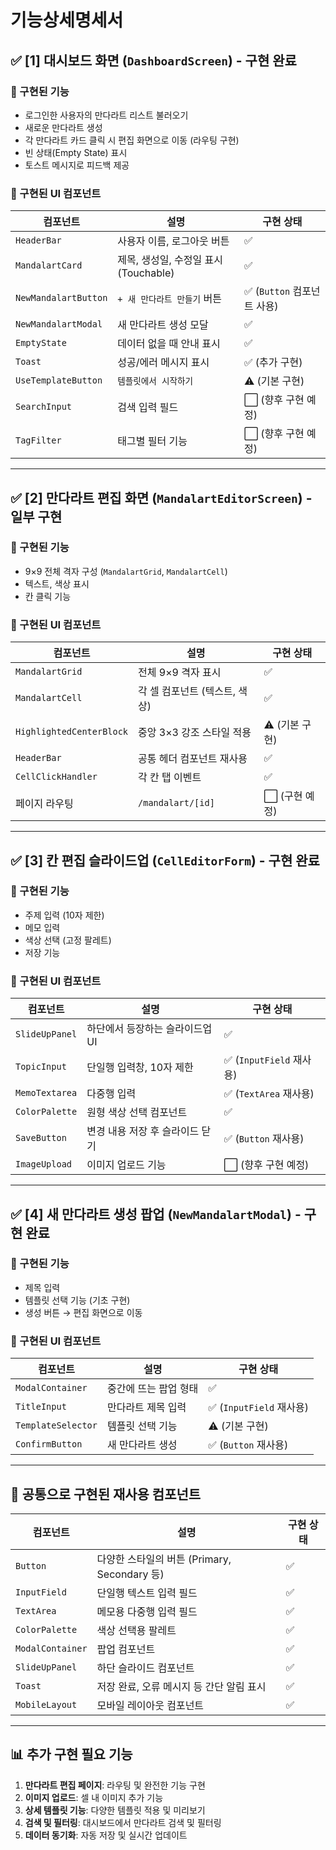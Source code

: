# 기능상세명세서

## ✅ [1] 대시보드 화면 (`DashboardScreen`) - 구현 완료

### 🔹 구현된 기능

- 로그인한 사용자의 만다라트 리스트 불러오기
- 새로운 만다라트 생성
- 각 만다라트 카드 클릭 시 편집 화면으로 이동 (라우팅 구현)
- 빈 상태(Empty State) 표시
- 토스트 메시지로 피드백 제공

### 🔸 구현된 UI 컴포넌트

| 컴포넌트 | 설명 | 구현 상태 |
| --- | --- | --- |
| `HeaderBar` | 사용자 이름, 로그아웃 버튼 | ✅ |
| `MandalartCard` | 제목, 생성일, 수정일 표시 (Touchable) | ✅ |
| `NewMandalartButton` | `+ 새 만다라트 만들기` 버튼 | ✅ (`Button` 컴포넌트 사용) |
| `NewMandalartModal` | 새 만다라트 생성 모달 | ✅ |
| `EmptyState` | 데이터 없을 때 안내 표시 | ✅ |
| `Toast` | 성공/에러 메시지 표시 | ✅ (추가 구현) |
| `UseTemplateButton` | `템플릿에서 시작하기` | ⚠️ (기본 구현) |
| `SearchInput` | 검색 입력 필드 | ⬜ (향후 구현 예정) |
| `TagFilter` | 태그별 필터 기능 | ⬜ (향후 구현 예정) |

---

## ✅ [2] 만다라트 편집 화면 (`MandalartEditorScreen`) - 일부 구현

### 🔹 구현된 기능

- 9×9 전체 격자 구성 (`MandalartGrid`, `MandalartCell`)
- 텍스트, 색상 표시
- 칸 클릭 기능

### 🔸 구현된 UI 컴포넌트

| 컴포넌트 | 설명 | 구현 상태 |
| --- | --- | --- |
| `MandalartGrid` | 전체 9×9 격자 표시 | ✅ |
| `MandalartCell` | 각 셀 컴포넌트 (텍스트, 색상) | ✅ |
| `HighlightedCenterBlock` | 중앙 3×3 강조 스타일 적용 | ⚠️ (기본 구현) |
| `HeaderBar` | 공통 헤더 컴포넌트 재사용 | ✅ |
| `CellClickHandler` | 각 칸 탭 이벤트 | ✅ |
| 페이지 라우팅 | `/mandalart/[id]` | ⬜ (구현 예정) |

---

## ✅ [3] 칸 편집 슬라이드업 (`CellEditorForm`) - 구현 완료

### 🔹 구현된 기능

- 주제 입력 (10자 제한)
- 메모 입력
- 색상 선택 (고정 팔레트)
- 저장 기능

### 🔸 구현된 UI 컴포넌트

| 컴포넌트 | 설명 | 구현 상태 |
| --- | --- | --- |
| `SlideUpPanel` | 하단에서 등장하는 슬라이드업 UI | ✅ |
| `TopicInput` | 단일행 입력창, 10자 제한 | ✅ (`InputField` 재사용) |
| `MemoTextarea` | 다중행 입력 | ✅ (`TextArea` 재사용) |
| `ColorPalette` | 원형 색상 선택 컴포넌트 | ✅ |
| `SaveButton` | 변경 내용 저장 후 슬라이드 닫기 | ✅ (`Button` 재사용) |
| `ImageUpload` | 이미지 업로드 기능 | ⬜ (향후 구현 예정) |

---

## ✅ [4] 새 만다라트 생성 팝업 (`NewMandalartModal`) - 구현 완료

### 🔹 구현된 기능

- 제목 입력
- 템플릿 선택 기능 (기초 구현)
- 생성 버튼 → 편집 화면으로 이동

### 🔸 구현된 UI 컴포넌트

| 컴포넌트 | 설명 | 구현 상태 |
| --- | --- | --- |
| `ModalContainer` | 중간에 뜨는 팝업 형태 | ✅ |
| `TitleInput` | 만다라트 제목 입력 | ✅ (`InputField` 재사용) |
| `TemplateSelector` | 템플릿 선택 기능 | ⚠️ (기본 구현) |
| `ConfirmButton` | 새 만다라트 생성 | ✅ (`Button` 재사용) |

---

## 🔧 공통으로 구현된 재사용 컴포넌트

| 컴포넌트 | 설명 | 구현 상태 |
| --- | --- | --- |
| `Button` | 다양한 스타일의 버튼 (Primary, Secondary 등) | ✅ |
| `InputField` | 단일행 텍스트 입력 필드 | ✅ |
| `TextArea` | 메모용 다중행 입력 필드 | ✅ |
| `ColorPalette` | 색상 선택용 팔레트 | ✅ |
| `ModalContainer` | 팝업 컴포넌트 | ✅ |
| `SlideUpPanel` | 하단 슬라이드 컴포넌트 | ✅ |
| `Toast` | 저장 완료, 오류 메시지 등 간단 알림 표시 | ✅ |
| `MobileLayout` | 모바일 레이아웃 컴포넌트 | ✅ |

---

## 📊 추가 구현 필요 기능

1. **만다라트 편집 페이지**: 라우팅 및 완전한 기능 구현 
2. **이미지 업로드**: 셀 내 이미지 추가 기능
3. **상세 템플릿 기능**: 다양한 템플릿 적용 및 미리보기
4. **검색 및 필터링**: 대시보드에서 만다라트 검색 및 필터링
5. **데이터 동기화**: 자동 저장 및 실시간 업데이트